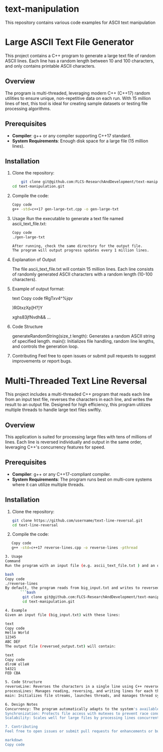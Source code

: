 # text-manipulation
This repository contains various code examples for  ASCII text manipulation

# Large ASCII Text File Generator

This project contains a C++ program to generate a large text file of random ASCII lines. Each line has a random length between 10 and 100 characters, and only contains printable ASCII characters.

## Overview

The program is multi-threaded, leveraging modern C++ (C++17) random utilities to ensure unique, non-repetitive data on each run. With 15 million lines of text, this tool is ideal for creating sample datasets or testing file processing algorithms.

## Prerequisites

- **Compiler**: g++ or any compiler supporting C++17 standard.
- **System Requirements**: Enough disk space for a large file (15 million lines).

## Installation

1. Clone the repository:
   	```bash
        git clone git@github.com:FLCS-ResearchAndDevelopment/text-manipulation.git
	cd text-manipulation.git

2. Compile the code:
	```bash
	Copy code
	g++ -std=c++17 gen-large-txt.cpp -o gen-large-txt
	
3. Usage
	Run the executable to generate a text file named ascii_text_file.txt:
	```bash
	Copy code
	./gen-large-txt

	After running, check the same directory for the output file. 
	The program will output progress updates every 1 million lines.

4. Explanation of Output

	The file ascii_text_file.txt will contain 15 million lines. 
	Each line consists of randomly generated ASCII characters with a random length (10-100 characters).

5. Example of output format:

	text
	Copy code
	fRgTxv4^%jqv

	)RGtxzXp[H?]Y

	xghs83jfNvdh&&
	...

6. Code Structure

	generateRandomString(size_t length): Generates a random ASCII string of specified length.
	main(): Initializes file handling, random line lengths, and controls the generation loop.

7. Contributing
	Feel free to open issues or submit pull requests to suggest improvements or report bugs.



# Multi-Threaded Text Line Reversal

This project includes a multi-threaded C++ program that reads each line from an input text file, reverses the characters in each line, and writes the result to an output file. Designed for high efficiency, this program utilizes multiple threads to handle large text files swiftly.

## Overview

This application is suited for processing large files with tens of millions of lines. Each line is reversed individually and output in the same order, leveraging C++'s concurrency features for speed.

## Prerequisites

- **Compiler**: g++ or any C++17-compliant compiler.
- **System Requirements**: The program runs best on multi-core systems where it can utilize multiple threads.

## Installation

1. Clone the repository:
   ```bash
   git clone https://github.com/username/text-line-reversal.git
   cd text-line-reversal


2. Compile the code:
```bash
   Copy code
   g++ -std=c++17 reverse-lines.cpp -o reverse-lines -pthread

3. Usage
Command
Run the program with an input file (e.g. ascii_text_file.txt ) and an output file (e.g., reversed_output.txt):

bash
Copy code
./reverse-lines
By default, the program reads from big_input.txt and writes to reversed_output.txt. Modify the file names in the code if you want to use different files.
       ```bash
        git clone git@github.com:FLCS-ResearchAndDevelopment/text-manipulation.git
        cd text-manipulation.git

4. Example
Given an input file (big_input.txt) with these lines:

text
Copy code
Hello World
12345
ABC DEF
The output file (reversed_output.txt) will contain:

text
Copy code
dlroW olleH
54321
FED CBA

5. Code Structure
reverseLine: Reverses the characters in a single line using C++ reverse iterators.
processLines: Manages reading, reversing, and writing lines for each thread. Synchronizes access to shared resources (files) using mutexes.
main: Initializes file streams, launches threads, and manages thread synchronization.

6. Design Notes
Concurrency: The program automatically adapts to the system's available cores, using std::thread::hardware_concurrency() to determine the number of threads.
Synchronization: Protects file access with mutexes to prevent race conditions.
Scalability: Scales well for large files by processing lines concurrently, making it efficient for high volumes of text data.

7. Contributing
Feel free to open issues or submit pull requests for enhancements or bug fixes. Contributions are welcome to improve multi-threading, error handling, and performance.

markdown
Copy code


